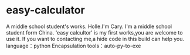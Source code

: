 # easy-calculator
A middle school student's works.
Holle.I'm Cary.
I'm a middle school student form China.
'easy calcultor' is my first works,you are welcome to use it.
If you want to contacting me,a hide code in this build can help you.
language：python
Encapsulation tools：auto-py-to-exe
